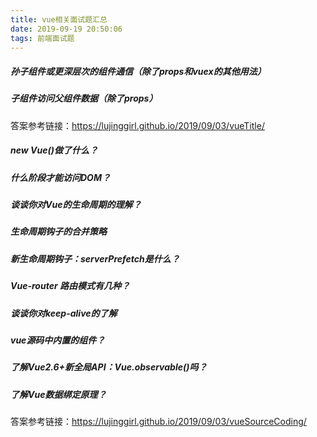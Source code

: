 ```yaml
---
title: vue相关面试题汇总
date: 2019-09-19 20:50:06
tags: 前端面试题
---
```


##### 孙子组件或更深层次的组件通信（除了props和vuex的其他用法）
##### 子组件访问父组件数据（除了props） 
答案参考链接：https://lujinggirl.github.io/2019/09/03/vueTitle/

##### new Vue()做了什么？
##### 什么阶段才能访问DOM？
##### 谈谈你对Vue的生命周期的理解？
##### 生命周期钩子的合并策略
##### 新生命周期钩子：serverPrefetch是什么？
##### Vue-router 路由模式有几种？
##### 谈谈你对keep-alive的了解
##### vue源码中内置的组件？
##### 了解Vue2.6+新全局API：Vue.observable()吗？
##### 了解Vue数据绑定原理？
答案参考链接：https://lujinggirl.github.io/2019/09/03/vueSourceCoding/
